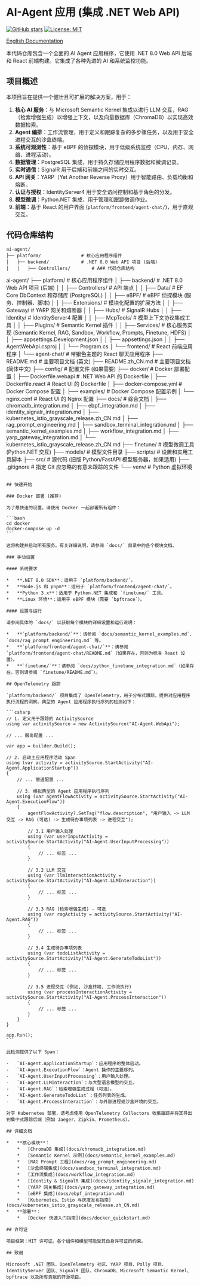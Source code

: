 # AI-Agent 应用 (集成 .NET Web API)

[![GitHub stars](https://img.shields.io/github/stars/reworkd/AgentGPT?style=social)](https://github.com/reworkd/AgentGPT/stargazers)
[![License: MIT](https://img.shields.io/badge/License-MIT-yellow.svg)](https://opensource.org/licenses/MIT)

[English Documentation](README.md)

本代码仓库包含一个全面的 AI Agent 应用程序，它使用 .NET 8.0 Web API 后端和 React 前端构建。它集成了各种先进的 AI 和系统监控功能。

## 项目概述

本项目旨在提供一个健壮且可扩展的解决方案，用于：

1.  **核心 AI 服务**：与 Microsoft Semantic Kernel 集成以进行 LLM 交互，RAG（检索增强生成）以增强上下文，以及向量数据库（ChromaDB）以实现高效数据检索。
2.  **Agent 编排**：工作流管理，用于定义和跟踪复杂的多步骤任务，以及用于安全进程交互的沙盒终端。
3.  **系统可观测性**：基于 eBPF 的侦探模块，用于低级系统监控（CPU、内存、网络、进程活动）。
4.  **数据管理**：PostgreSQL 集成，用于持久存储应用程序数据和微调记录。
5.  **实时通信**：SignalR 用于后端和前端之间的实时交互。
6.  **API 网关**：YARP（Yet Another Reverse Proxy）用于智能路由、负载均衡和熔断。
7.  **认证与授权**：IdentityServer4 用于安全访问控制和基于角色的分发。
8.  **模型微调**：Python.NET 集成，用于管理和跟踪微调作业。
9.  **前端**：基于 React 的用户界面 (`platform/frontend/agent-chat/`)，用于直观交互。

## 代码仓库结构

```
ai-agent/
├── platform/               # 核心应用程序组件
│   ├── backend/            # .NET 8.0 Web API 项目 (后端)
│   │   ├── Controllers/        # A## 代码仓库结构

```
ai-agent/
├── platform/               # 核心应用程序组件
│   ├── backend/            # .NET 8.0 Web API 项目 (后端)
│   │   ├── Controllers/        # API 端点
│   │   ├── Data/               # EF Core DbContext 和存储库 (PostgreSQL)
│   │   ├── eBPF/               # eBPF 侦探模块 (服务、控制器、脚本)
│   │   ├── Extensions/         # 模块化配置的扩展方法
│   │   ├── Gateway/            # YARP 网关和熔断器
│   │   ├── Hubs/               # SignalR Hubs
│   │   ├── Identity/           # IdentityServer4 配置
│   │   ├── McpTools/           # 模型上下文协议集成工具
│   │   ├── Plugins/            # Semantic Kernel 插件
│   │   ├── Services/           # 核心服务实现 (Semantic Kernel, RAG, Sandbox, Workflow, Prompts, Finetune, HDFS)
│   │   ├── appsettings.Development.json
│   │   ├── appsettings.json
│   │   ├── AgentWebApi.csproj
│   │   └── Program.cs
│   └── frontend/           # React 前端应用程序
│       └── agent-chat/         # 带银色主题的 React 聊天应用程序
├── README.md               # 主要项目文档 (英文)
├── README.zh_CN.md         # 主要项目文档 (简体中文)
├── config/                 # 配置文件 (如果需要)
├── docker/                 # Docker 部署配置
│   ├── Dockerfile.webapi   # .NET Web API 的 Dockerfile
│   ├── Dockerfile.react    # React UI 的 Dockerfile
│   ├── docker-compose.yml  # Docker Compose 配置
│   ├── examples/           # Docker Compose 配置示例
│   └── nginx.conf          # React UI 的 Nginx 配置
├── docs/                   # 综合文档
│   ├── chromadb_integration.md
│   ├── ebpf_integration.md
│   ├── identity_signalr_integration.md
│   ├── kubernetes_istio_grayscale_release.zh_CN.md
│   ├── rag_prompt_engineering.md
│   ├── sandbox_terminal_integration.md
│   ├── semantic_kernel_examples.md
│   ├── workflow_integration.md
│   ├── yarp_gateway_integration.md
│   └── kubernetes_istio_grayscale_release.zh_CN.md
├── finetune/               # 模型微调工具 (Python.NET 交互)
├── models/                 # 模型文件目录
├── scripts/                # 设置和实用工具脚本
├── src/                    # 源代码 (旧版 Python/FastAPI 模型服务器，如果适用)
├── .gitignore              # 指定 Git 应忽略的有意未跟踪的文件
└── venv/                   # Python 虚拟环境
``````

## 快速开始

### Docker 部署 (推荐)

为了最快速的设置，请使用 Docker 一起部署所有组件：

```bash
cd docker
docker-compose up -d
```

这将构建并启动所有服务。有关详细说明，请参阅 `docs/` 目录中的各个模块文档。

### 手动设置

#### 系统要求

*   **.NET 8.0 SDK**：适用于 `platform/backend/`。
*   **Node.js 和 pnpm**：适用于 `platform/frontend/agent-chat/`。
*   **Python 3.x**：适用于 Python.NET 集成和 `finetune/` 工具。
*   **Linux 环境**：适用于 eBPF 模块（需要 `bpftrace`）。

#### 设置与运行

请参阅具体的 `docs/` 以获取每个模块的详细设置和运行说明：

*   **`platform/backend/`**：请参阅 `docs/semantic_kernel_examples.md`、`docs/rag_prompt_engineering.md` 等。
*   **`platform/frontend/agent-chat/`**：请参阅 `platform/frontend/agent-chat/README.md`（如果存在，否则为标准 React 设置）。
*   **`finetune/`**：请参阅 `docs/python_finetune_integration.md`（如果存在，否则请参阅 `finetune/README.md`）。

## OpenTelemetry 跟踪

`platform/backend/` 项目集成了 OpenTelemetry，用于分布式跟踪，提供对应用程序执行流程的洞察。典型的 Agent 应用程序执行序列的检测如下：

```csharp
// 1. 定义用于跟踪的 ActivitySource
using var activitySource = new ActivitySource("AI-Agent.WebApi");

// ... 服务配置 ...

var app = builder.Build();

// 2. 启动主应用程序活动 Span
using (var activity = activitySource.StartActivity("AI-Agent.ApplicationStartup"))
{
    // ... 管道配置 ...

    // 3. 模拟典型的 Agent 应用程序执行序列
    using (var agentFlowActivity = activitySource.StartActivity("AI-Agent.ExecutionFlow"))
    {
        agentFlowActivity?.SetTag("flow.description", "用户输入 -> LLM 交互 -> RAG (可选) -> 生成待办事项列表 -> 进程交互");

        // 3.1 用户输入处理
        using (var userInputActivity = activitySource.StartActivity("AI-Agent.UserInputProcessing"))
        {
            // ... 标签 ...
        }

        // 3.2 LLM 交互
        using (var llmInteractionActivity = activitySource.StartActivity("AI-Agent.LLMInteraction"))
        {
            // ... 标签 ...
        }

        // 3.3 RAG (检索增强生成) - 可选
        using (var ragActivity = activitySource.StartActivity("AI-Agent.RAG"))
        {
            // ... 标签 ...
        }

        // 3.4 生成待办事项列表
        using (var todoListActivity = activitySource.StartActivity("AI-Agent.GenerateTodoList"))
        {
            // ... 标签 ...
        }

        // 3.5 进程交互 (例如, 沙盒终端, 工作流执行)
        using (var processInteractionActivity = activitySource.StartActivity("AI-Agent.ProcessInteraction"))
        {
            // ... 标签 ...
        }
    }
}

app.Run();
```

此检测提供了以下 Span：

-   `AI-Agent.ApplicationStartup`：应用程序的整体启动。
-   `AI-Agent.ExecutionFlow`：Agent 操作的主要序列。
-   `AI-Agent.UserInputProcessing`：用户输入处理。
-   `AI-Agent.LLMInteraction`：与大型语言模型的交互。
-   `AI-Agent.RAG`：检索增强生成过程（可选）。
-   `AI-Agent.GenerateTodoList`：任务列表的生成。
-   `AI-Agent.ProcessInteraction`：与外部进程或沙盒环境的交互。

对于 Kubernetes 部署，请考虑使用 OpenTelemetry Collectors 收集跟踪并将其导出到集中式跟踪后端（例如 Jaeger、Zipkin、Prometheus）。

## 详细文档

*   **核心模块**：
    *   [ChromaDB 集成](docs/chromadb_integration.md)
    *   [Semantic Kernel 示例](docs/semantic_kernel_examples.md)
    *   [RAG Prompt 工程](docs/rag_prompt_engineering.md)
    *   [沙盒终端集成](docs/sandbox_terminal_integration.md)
    *   [工作流集成](docs/workflow_integration.md)
    *   [Identity & SignalR 集成](docs/identity_signalr_integration.md)
    *   [YARP 网关集成](docs/yarp_gateway_integration.md)
    *   [eBPF 集成](docs/ebpf_integration.md)
    *   [Kubernetes、Istio 与灰度发布指南](docs/kubernetes_istio_grayscale_release.zh_CN.md)
*   **部署**：
    *   [Docker 快速入门指南](docs/docker_quickstart.md)

## 许可证

项目框架：MIT 许可证。各个组件和模型可能受其自身许可证的约束。

## 致谢

Microsoft .NET 团队、OpenTelemetry 社区、YARP 项目、Polly 项目、IdentityServer 团队、SignalR 团队、ChromaDB、Microsoft Semantic Kernel、bpftrace 以及所有贡献的开源项目。



